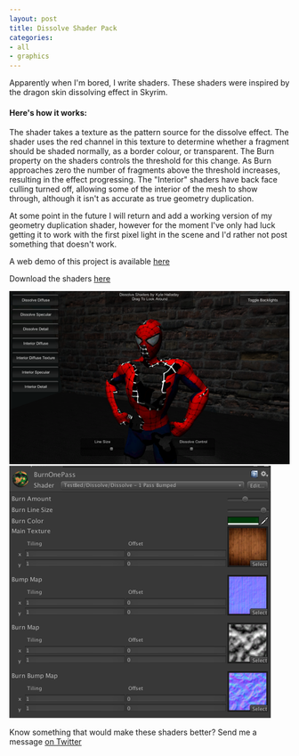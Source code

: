 ```yaml
---
layout: post
title: Dissolve Shader Pack
categories:
- all
- graphics
---
```


Apparently when I'm bored, I write shaders. These shaders were inspired by the dragon skin dissolving effect in Skyrim.  

<h4>Here's how it works: </h4>

The shader takes a texture as the pattern source for the dissolve effect. The shader uses the red channel in this texture to determine whether a fragment should be shaded normally, as a border colour, or transparent. The Burn property on the shaders controls the threshold for this change. As Burn approaches zero the number of fragments above the threshold increases, resulting in the effect progressing. The "Interior" shaders have back face culling turned off, allowing some of the interior of the mesh to show through, although it isn't as accurate as true geometry duplication. 

At some point in the future I will return and add a working version of my geometry duplication shader, however for the moment I've only had luck getting it to work with the first pixel light in the scene and I'd rather not post something that doesn't work.

A web demo of this project is available [here](/demos/dissolve/dissolve.html)

Download the shaders [here](https://dl.dropboxusercontent.com/u/6128167/Dissolve%20Shaders.zip) 

![Screen 1](/images/post_images/2013-09-22/dissolve_screen.png)
![Screen 2](/images/post_images/2013-09-22/dissolve_control.png)

Know something that would make these shaders better? Send me a message [on Twitter](http://twitter.com/khalladay)